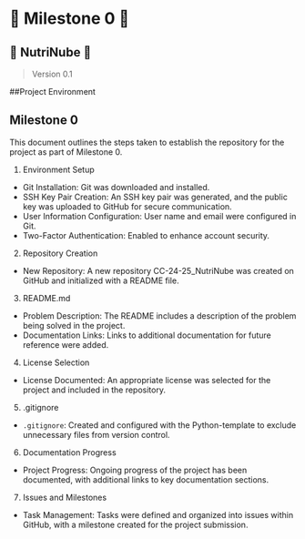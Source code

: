 # :pushpin: Milestone 0 :pushpin:
## :book: NutriNube :book:
> Version 0.1

##Project Environment

## Milestone 0

This document outlines the steps taken to establish the repository for the project as part of Milestone 0.

1. Environment Setup
- Git Installation: Git was downloaded and installed.
- SSH Key Pair Creation: An SSH key pair was generated, and the public key was uploaded to GitHub for secure communication.
- User Information Configuration: User name and email were configured in Git.
- Two-Factor Authentication: Enabled to enhance account security.

2. Repository Creation
- New Repository: A new repository CC-24-25_NutriNube was created on GitHub and initialized with a README file.
  
3. README.md
- Problem Description: The README includes a description of the problem being solved in the project.
- Documentation Links: Links to additional documentation for future reference were added.

4. License Selection
- License Documented: An appropriate license was selected for the project and included in the repository.

5. .gitignore
- `.gitignore`: Created and configured with the Python-template to exclude unnecessary files from version control.

6. Documentation Progress
- Project Progress: Ongoing progress of the project has been documented, with additional links to key documentation sections.

7. Issues and Milestones
- Task Management: Tasks were defined and organized into issues within GitHub, with a milestone created for the project submission.